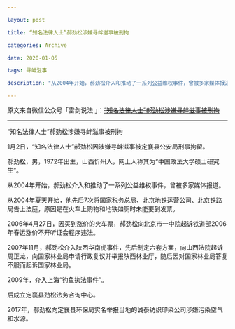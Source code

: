 ```yaml
---

layout: post

title: “知名法律人士”郝劲松涉嫌寻衅滋事被刑拘

categories: Archive

date: 2020-01-05

tags: 寻衅滋事

description: "从2004年开始，郝劲松介入和推动了一系列公益维权事件，曾被多家媒体报道。"

---
```


原文来自微信公众号「雷剑说法 」：~~[“知名法律人士”郝劲松涉嫌寻衅滋事被刑拘](https://web.archive.org/web/20200104152122/https://mp.weixin.qq.com/s/dXlMN2NQu299kB6ZntmOEQ)~~

---

“知名法律人士”郝劲松涉嫌寻衅滋事被刑拘


1月2日，“知名法律人士”郝劲松因涉嫌寻衅滋事被定襄县公安局刑事拘留。

郝劲松，男，1972年出生，山西忻州人，网上人称其为“中国政法大学硕士研究生”。

从2004年开始，郝劲松介入和推动了一系列公益维权事件，曾被多家媒体报道。

从2004年夏天开始，他先后7次将国家税务总局、北京地铁运营公司、北京铁路局告上法庭，原因是在火车上购物和地铁如厕时未能要到发票。

2006年4月27日，因买到涨价的火车票，郝劲松向北京市一中院起诉铁道部2006年春运涨价不开听证会程序违法。

2007年11月，郝劲松介入陕西华南虎事件，先后制定六套方案，向山西法院起诉周正龙，向国家林业局申请行政复议并举报陕西林业厅，随后因对国家林业局答复不服而起诉国家林业局。

2009年，介入上海“钓鱼执法事件”。

后成立定襄县劲松法务咨询中心。

2017年，郝劲松向定襄县环保局实名举报当地的诚泰纺织印染公司涉嫌污染空气和水源。
